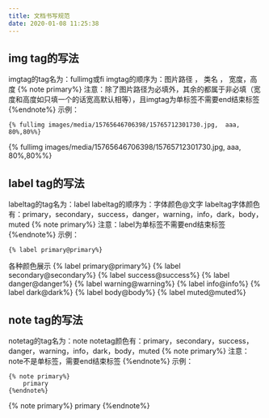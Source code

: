 ```yaml
---
title: 文档书写规范
date: 2020-01-08 11:25:38
---
```

## img tag的写法
imgtag的tag名为：fullimg或fi
imgtag的顺序为：图片路径 ， 类名 ， 宽度，高度 
{% note primary%}
注意：除了图片路径为必填外，其余的都属于非必填（宽度和高度如只填一个的话宽高默认相等），且imgtag为单标签不需要end结束标签
{%endnote%}
示例：
```
{% fullimg images/media/15765646706398/15765712301730.jpg,  aaa, 80%,80%%}
```
{% fullimg images/media/15765646706398/15765712301730.jpg,  aaa, 80%,80%%}


## label tag的写法
labeltag的tag名为：label
labeltag的顺序为：字体颜色@文字
labeltag字体颜色有：primary，secondary，success，danger，warning，info，dark，body，muted
{% note primary%}
注意：label为单标签不需要end结束标签
{%endnote%}
示例：
```
{% label primary@primary%}
```
各种颜色展示
{% label primary@primary%}
{% label secondary@secondary%}
{% label success@success%}
{% label danger@danger%}
{% label warning@warning%}
{% label info@info%}
{% label dark@dark%}
{% label body@body%}
{% label muted@muted%}

## note tag的写法
notetag的tag名为：note
notetag颜色有：primary，secondary，success，danger，warning，info，dark，body，muted
{% note primary%}
注意：note不是单标签，需要end结束标签
{%endnote%}
示例：
```
{% note primary%}
    primary
{%endnote%}
```
{% note primary%}
    primary
{%endnote%}